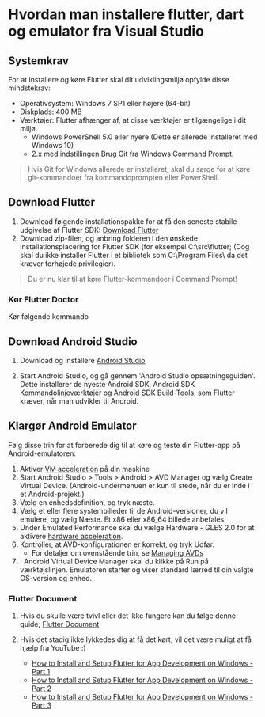 # Hvordan man installere flutter, dart og emulator fra Visual Studio

## Systemkrav

For at installere og køre Flutter skal dit udviklingsmiljø opfylde disse mindstekrav:

- Operativsystem: Windows 7 SP1 eller højere (64-bit)
- Diskplads: 400 MB
- Værktøjer: Flutter afhænger af, at disse værktøjer er tilgængelige i dit miljø.
  - Windows PowerShell 5.0 eller nyere (Dette er allerede installeret med Windows 10)
  - 2.x med indstillingen Brug Git fra Windows Command Prompt.

> Hvis Git for Windows allerede er installeret, skal du sørge for at køre git-kommandoer fra kommandoprompten eller PowerShell.

## Download Flutter

1. Download følgende installationspakke for at få den seneste stabile udgivelse af Flutter SDK: [Download Flutter](https://storage.googleapis.com/flutter_infra/releases/stable/windows/flutter_windows_1.17.1-stable.zip)
2. Download zip-filen, og anbring folderen i den ønskede installationsplacering for Flutter SDK (for eksempel C:\src\flutter; (Dog skal du ikke installer Flutter i et bibliotek som C:\Program Files\ da det kræver forhøjede privilegier).

> Du er nu klar til at køre Flutter-kommandoer i Command Prompt!

### Kør Flutter Doctor

Kør følgende kommando

## Download Android Studio

1. Download og installere [Android Studio](https://developer.android.com/studio)

2. Start Android Studio, og gå gennem 'Android Studio opsætningsguiden'. Dette installerer de nyeste Android SDK, Android SDK Kommandolinjeværktøjer og Android SDK Build-Tools, som Flutter kræver, når man udvikler til Android.

## Klargør Android Emulator

Følg disse trin for at forberede dig til at køre og teste din Flutter-app på Android-emulatoren:

1. Aktiver [VM acceleration](https://developer.android.com/studio/run/emulator-acceleration) på din maskine
2. Start Android Studio > Tools > Android > AVD Manager og vælg Create Virtual Device. (Android-undermenuen er kun til stede, når du er inde i et Android-projekt.)
3. Vælg en enhedsdefinition, og tryk næste.
4. Vælg et eller flere systembilleder til de Android-versioner, du vil emulere, og vælg Næste. Et x86 eller x86_64 billede anbefales.
5. Under Emulated Performance skal du vælge Hardware - GLES 2.0 for at aktivere [hardware acceleration](https://developer.android.com/studio/run/emulator-acceleration).
6. Kontroller, at AVD-konfigurationen er korrekt, og tryk Udfør.
   - For detaljer om ovenstående trin, se [Managing AVDs](https://developer.android.com/studio/run/managing-avds)
7. I Android Virtual Device Manager skal du klikke på Run på værktøjslinjen. Emulatoren starter og viser standard lærred til din valgte OS-version og enhed.

### Flutter Document

1. Hvis du skulle være tvivl eller det ikke fungere kan du følge denne guide; [Flutter Document](https://flutter.dev/docs/get-started/install/windows)

2. Hvis det stadig ikke lykkedes dig at få det kørt, vil det være muligt at få hjælp fra YouTube :)
   - [How to Install and Setup Flutter for App Development on Windows - Part 1](https://www.youtube.com/watch?v=Z2ugnpCQuyw)
   - [How to Install and Setup Flutter for App Development on Windows - Part 2](https://www.youtube.com/watch?v=8YlJ9RjdpkA)
   - [How to Install and Setup Flutter for App Development on Windows - Part 3](https://www.youtube.com/watch?v=n9qDNVoe5V8)
